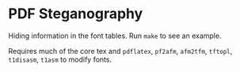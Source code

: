 # PDF Steganography

Hiding information in the font tables. Run `make` to see an example.

Requires much of the core tex and `pdflatex`, `pf2afm`, `afm2tfm`, `tftopl`, `t1disasm`, `t1asm` to modify fonts.